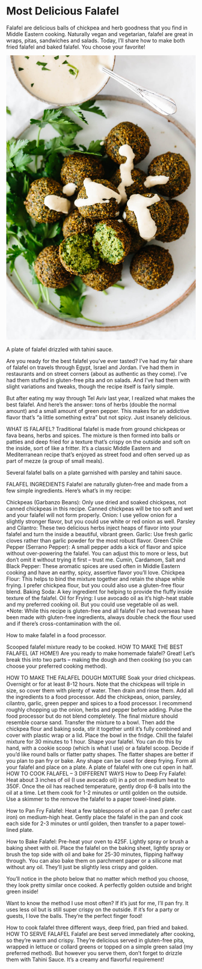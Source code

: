 # Most Delicious Falafel
Falafel are delicious balls of chickpea and herb goodness that you find in Middle Eastern cooking. Naturally vegan and vegetarian, falafel are great in wraps, pitas, sandwiches and salads. Today, I’ll share how to make both fried falafel and baked falafel. You choose your favorite!

![Branching](https://github.com/kostenkovv/Falafel/blob/main/Falafel-11.jpg "Most Delicious Falafel")

A plate of falafel drizzled with tahini sauce.

Are you ready for the best falafel you’ve ever tasted? I’ve had my fair share of falafel on travels through Egypt, Israel and Jordan. I’ve had them in restaurants and on street corners (about as authentic as they come). I’ve had them stuffed in gluten-free pita and on salads. And I’ve had them with slight variations and tweaks, though the recipe itself is fairly simple.

But after eating my way through Tel Aviv last year, I realized what makes the best falafel. And here’s the answer: tons of herbs (double the normal amount) and a small amount of green pepper. This makes for an addictive flavor that’s “a little something extra” but not spicy. Just insanely delicious.

WHAT IS FALAFEL?
Traditional falafel is made from ground chickpeas or fava beans, herbs and spices. The mixture is then formed into balls or patties and deep fried for a texture that’s crispy on the outside and soft on the inside, sort of like a fritter. It’s a classic Middle Eastern and Mediterranean recipe that’s enjoyed as street food and often served up as part of mezze (a group of small meals).

Several falafel balls on a plate garnished with parsley and tahini sauce.

FALAFEL INGREDIENTS
Falafel are naturally gluten-free and made from a few simple ingredients. Here’s what’s in my recipe:

Chickpeas (Garbanzo Beans): Only use dried and soaked chickpeas, not canned chickpeas in this recipe. Canned chickpeas will be too soft and wet and your falafel will not form properly.
Onion: I use yellow onion for a slightly stronger flavor, but you could use white or red onion as well.
Parsley and Cilantro: These two delicious herbs inject heaps of flavor into your falafel and turn the inside a beautiful, vibrant green.
Garlic: Use fresh garlic cloves rather than garlic powder for the most robust flavor.
Green Chile Pepper (Serrano Pepper): A small pepper adds a kick of flavor and spice without over-powering the falafel. You can adjust this to more or less, but don’t omit it without trying it first – trust me.
Cumin, Cardamom, Salt and Black Pepper: These aromatic spices are used often in Middle Eastern cooking and have an earthy, spicy, assertive flavor you’ll love.
Chickpea Flour: This helps to bind the mixture together and retain the shape while frying. I prefer chickpea flour, but you could also use a gluten-free flour blend.
Baking Soda: A key ingredient for helping to provide the fluffy inside texture of the falafel.
Oil for Frying: I use avocado oil as it’s high-heat stable and my preferred cooking oil. But you could use vegetable oil as well.
*Note: While this recipe is gluten-free and all falafel I’ve had overseas have been made with gluten-free ingredients, always double check the flour used and if there’s cross-contamination with the oil. 

How to make falafel in a food processor.

Scooped falafel mixture ready to be cooked.
HOW TO MAKE THE BEST FALAFEL (AT HOME!)
Are you ready to make homemade falafel? Great! Let’s break this into two parts – making the dough and then cooking (so you can choose your preferred cooking method).

HOW TO MAKE THE FALAFEL DOUGH MIXTURE
Soak your dried chickpeas. Overnight or for at least 8-12 hours. Note that the chickpeas will triple in size, so cover them with plenty of water. Then drain and rinse them.
Add all the ingredients to a food processor. Add the chickpeas, onion, parsley, cilantro, garlic, green pepper and spices to a food processor. I recommend roughly chopping up the onion, herbs and pepper before adding. Pulse the food processor but do not blend completely. The final mixture should resemble coarse sand.
Transfer the mixture to a bowl. Then add the chickpea flour and baking soda, stir it together until it’s fully combined and cover with plastic wrap or a lid.
Place the bowl in the fridge. Chill the falafel mixture for 30 minutes to 1 hour.
Shape your falafel. You can do this by hand, with a cookie scoop (which is what I use) or a falafel scoop. Decide if you’d like round balls or flatter patty shapes. The flatter shapes are better if you plan to pan fry or bake. Any shape can be used for deep frying. Form all your falafel and place on a plate.
A plate of falafel with one cut open in half.
HOW TO COOK FALAFEL – 3 DIFFERENT WAYS
How to Deep Fry Falafel: Heat about 3 inches of oil (I use avocado oil) in a pot on medium heat to 350F. Once the oil has reached temperature, gently drop 6-8 balls into the oil at a time. Let them cook for 1-2 minutes or until golden on the outside. Use a skimmer to the remove the falafel to a paper towel-lined plate.

How to Pan Fry Falafel: Heat a few tablespoons of oil in a pan (I prefer cast iron) on medium-high heat. Gently place the falafel in the pan and cook each side for 2-3 minutes or until golden, then transfer to a paper towel-lined plate.

How to Bake Falafel: Pre-heat your oven to 425F. Lightly spray or brush a baking sheet with oil. Place the falafel on the baking sheet, lightly spray or brush the top side with oil and bake for 25-30 minutes, flipping halfway through. You can also bake them on parchment paper or a silicone mat without any oil. They’ll just be slightly less crispy and golden.

You’ll notice in the photo below that no matter which method you choose, they look pretty similar once cooked. A perfectly golden outside and bright green inside!

Want to know the method I use most often? If it’s just for me, I’ll pan fry. It uses less oil but is still super crispy on the outside. If it’s for a party or guests, I love the balls. They’re the perfect finger food!

How to cook falafel three different ways, deep fried, pan fried and baked.
HOW TO SERVE FALAFEL
Falafel are best served immediately after cooking, so they’re warm and crispy. They’re delicious served in gluten-free pita, wrapped in lettuce or collard greens or topped on a simple green salad (my preferred method). But however you serve them, don’t forget to drizzle them with Tahini Sauce. It’s a creamy and flavorful requirement!
